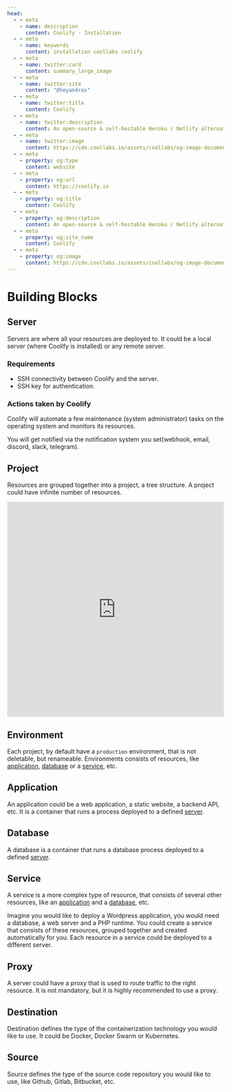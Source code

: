 ```yaml
---
head:
  - - meta
    - name: description
      content: Coolify - Installation
  - - meta
    - name: keywords
      content: installation coollabs coolify
  - - meta
    - name: twitter:card
      content: summary_large_image
  - - meta
    - name: twitter:site
      content: "@heyandras"
  - - meta
    - name: twitter:title
      content: Coolify
  - - meta
    - name: twitter:description
      content: An open-source & self-hostable Heroku / Netlify alternative.
  - - meta
    - name: twitter:image
      content: https://cdn.coollabs.io/assets/coollabs/og-image-documentation.png
  - - meta
    - property: og:type
      content: website
  - - meta
    - property: og:url
      content: https://coolify.io
  - - meta
    - property: og:title
      content: Coolify
  - - meta
    - property: og:description
      content: An open-source & self-hostable Heroku / Netlify alternative.
  - - meta
    - property: og:site_name
      content: Coolify
  - - meta
    - property: og:image
      content: https://cdn.coollabs.io/assets/coollabs/og-image-documentation.png
---
```


# Building Blocks

## Server

Servers are where all your resources are deployed to. It could be a local server (where Coolify is installed) or any remote server.

### Requirements

- SSH connectivity between Coolify and the server.
- SSH key for authentication.

### Actions taken by Coolify

Coolify will automate a few maintenance (system administrator) tasks on the operating system and monitors its resources.

You will get notified via the notification system you set(webhook, email, discord, slack, telegram).

## Project

Resources are grouped together into a project, a tree structure. A project could have infinite number of resources.

<iframe src="https://link.excalidraw.com/readonly/DDJvzrOunjuYdYGtBqF6" width="100%" height="500px" style="border: none;"></iframe>

## Environment

Each project, by default have a `production` environment, that is not deletable, but renameable.
Environments consists of resources, like [application](#application), [database](#database) or a [service](#service), etc.

## Application

An application could be a web application, a static website, a backend API, etc. It is a container that runs a process deployed to a defined [server](#server).

## Database

A database is a container that runs a database process deployed to a defined [server](#server).

## Service

A service is a more complex type of resource, that consists of several other resources, like an [application](#application) and a [database](#database), etc.

Imagine you would like to deploy a Wordpress application, you would need a database, a web server and a PHP runtime. You could create a service that consists of these resources, grouped together and created automatically for you. Each resource in a service could be deployed to a different server.

## Proxy
A server could have a proxy that is used to route traffic to the right resource. It is not mandatory, but it is highly recommended to use a proxy.

## Destination
Destination defines the type of the containerization technology you would like to use. It could be Docker, Docker Swarm or Kubernetes.

## Source
Source defines the type of the source code repository you would like to use, like Github, Gitlab, Bitbucket, etc.
